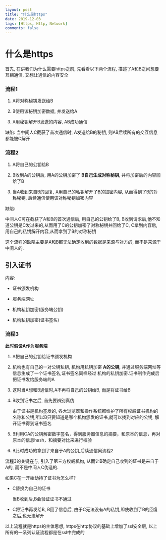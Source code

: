 ```yaml
---
layout: post
title: "什么是https"
date: 2019-12-03
tags: [Https, Http, Network]
comments: false
---
```


# 什么是https

首先, 在讲我们为什么需要https之前, 先看看以下两个流程, 描述了A和B之间想要互相通信, 又想让通信的内容安全

### 流程1

1. A将对称秘钥发送给B

2. B使用该秘钥加密数据, 并发送给A

3. A用秘钥解开B发送的内容, AB成功通信

缺陷: 当中间人C截获了首次通信时, A发送给B的秘钥, 则AB后续所有的交互信息都能被C解开

### 流程2

1. A将自己的公钥给B

2. B收到A的公钥后, 用A的公钥加密了 **B自己生成对称秘钥**, 并将加密后的内容回给了B

3. 当A收到来自B的回复, A用自己的私钥解开了B的加密内容, 从而得到了B的对称秘钥, 后续通信使用该对称秘钥加密内容

缺陷: 

中间人C可在截获了A和B的首次通信后, 用自己的公钥给了B, B收到请求后,他不知道公钥是C发过来的,从而用了C的公钥加密了对称秘钥并回给了C,
C拿到内容后,用自己的私钥解开内容,从而拿到了B的对称秘钥

这个流程的缺陷主要是A和B都无法确定收到的数据是来源与对方的, 而不是来源于中间人的.

## 引入证书

内容:

* 证书颁发机构

* 服务端网址

* 机构私钥加密(服务端公钥)

* 机构私钥加密(证书签名)

### 流程3

**此时假设A作为服务端**

1. A把自己的公钥给证书颁发机构

2. 机构也有自己的一对公钥私钥, 机构用私钥加密 **A的公钥**, 并通过服务端网址等信息生成了一个证书签名,证书签名同样经过
    机构的私钥加密.证书制作完成后把证书发给服务端的A

3. 这时当A想和B通信时,A不再将自己的公钥给B, 而是将证书给B

4. B收到证书之后, 首先要辨别真伪

    由于证书是机构签发的, 各大浏览器和操作系统都维护了所有权威证书机构的名称和公钥,所以B只要知道是哪个机构颁发的证书,就可以找到对应的公钥,
    解开证书得到证书签名

5. B利用CA的公钥解密数字签名，得到服务器信息的摘要，和原本的信息，再对原本的信息hash，和摘要对比来进行校验

6. B此时成功的拿到了来自于A的公钥,后续通信同流程2

流程3的关键在与, 引入了第三方权威机构, 从而让B确定自己收到的证书是来自于A的, 而不是中间人C伪造的.

如果C在一开始劫持了证书为怎么样?

* C替换为自己的证书

    当B收到后,B会验证证书不通过

* C将证书再发给B, B回了信息后, 由于C无法没有A的私钥,即使收到了B的回复之后,也无法解开

以上流程就是https的主体思想, https在http协议的基础上增加了ssl安全层, 以上所有的一系列认证流程都是在ssl中完成的


